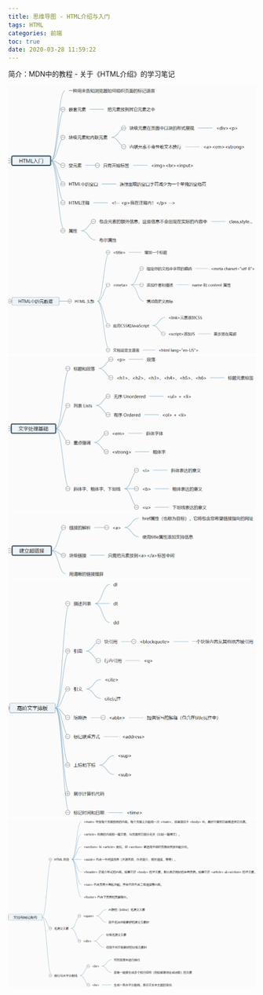 ```yaml
---
title: 思维导图 - HTML介绍与入门
tags: HTML
categories: 前端
toc: true
date: 2020-03-28 11:59:22
---
```

简介：MDN中的教程 - 关于《HTML介绍》的学习笔记

<!-- more -->

![HTML入门](https://raw.githubusercontent.com/codingbylch/Figure_bed_for_blog/master/img_for_blog/20200328120006.png)
![HTML元数据](https://raw.githubusercontent.com/codingbylch/Figure_bed_for_blog/master/img_for_blog/20200328120101.png)
![文字处理基础](https://raw.githubusercontent.com/codingbylch/Figure_bed_for_blog/master/img_for_blog/20200328120137.png)
![建立超链接](https://raw.githubusercontent.com/codingbylch/Figure_bed_for_blog/master/img_for_blog/20200328120238.png)
![高阶文字排版](https://raw.githubusercontent.com/codingbylch/Figure_bed_for_blog/master/img_for_blog/20200328120416.png)
![文档与网站架构](https://raw.githubusercontent.com/codingbylch/Figure_bed_for_blog/master/img_for_blog/20200328120531.png)